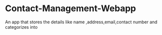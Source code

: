 # Contact-Management-Webapp
An app that stores the details like name ,address,email,contact number and categorizes into 
